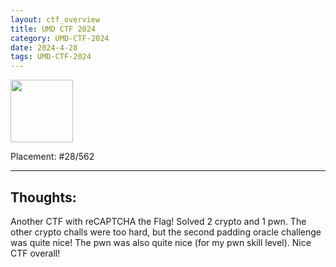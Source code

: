 ```yaml
---
layout: ctf_overview
title: UMD CTF 2024
category: UMD-CTF-2024
date: 2024-4-28
tags: UMD-CTF-2024
---
```


[<img src="https://imgur.com/FxfhDcc.png" width=100px>](https://ctftime.org/event/2323)

Placement: #28/562

---

## Thoughts:
Another CTF with reCAPTCHA the Flag! Solved 2 crypto and 1 pwn. The other crypto challs were too hard, but the second padding oracle challenge was quite nice! The pwn was also quite nice (for my pwn skill level). Nice CTF overall!  